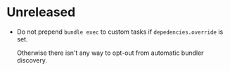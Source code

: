 # Unreleased

*   Do not prepend `bundle exec` to custom tasks if `depedencies.override` is set.

    Otherwise there isn't any way to opt-out from automatic bundler discovery.
